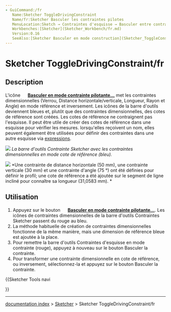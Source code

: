 ```yaml
---
- GuiCommand:/fr
   Name:Sketcher ToggleDrivingConstraint
   Name/fr:Sketcher Basculer les contraintes pilotes
   MenuLocation:Sketch → Contraintes d'esquisse → Basculer entre contrainte pilotante...
   Workbenches:[Sketcher](Sketcher_Workbench/fr.md)
   Version:0.16
   SeeAlso:[Sketcher Basculer en mode construction](Sketcher_ToggleConstruction/fr.md)
---
```


# Sketcher ToggleDrivingConstraint/fr

## Description

L\'icône **<img src=images/Sketcher_ToggleDrivingConstraint.svg style="width:16px"> [Basculer en mode contrainte pilotante...](Sketcher_ToggleDrivingConstraint/fr.md)** met les contraintes dimensionnelles (Verrou, Distance horizontale/verticale, Longueur, Rayon et Angle) en mode référence et inversement. Les icônes de la barre d\'outils deviennent bleues et, plutôt que des contraintes dimensionnelles, des cotes de référence sont créées. Les cotes de référence ne contraignent pas l\'esquisse. Il peut être utile de créer des cotes de référence dans une esquisse pour vérifier les mesures. lorsqu\'elles reçoivent un nom, elles peuvent également être utilisées pour définir des contraintes dans une autre esquisse via [expressions](Expressions/fr.md).

![](images/Sketcher_Constraint_Toolbar_ReferenceMode.png ) 
*La barre d'outils Contrainte Sketcher avec les contraintes dimensionnelles en mode cote de référence (bleu).*

![](images/Sketcher_ToggleConstraint_example.png ) 
*Une contrainte de distance horizontale (50 mm), une contrainte verticale (30 mm) et une contrainte d'angle (75 °) ont été définies pour définir le profil; une cote de référence a été ajoutée sur le segment de ligne incliné pour connaître sa longueur (31,0583 mm). *

## Utilisation

1.  Appuyez sur le bouton **<img src=images/Sketcher_ToggleDrivingConstraint.svg style="width:16px"> [Basculer en mode contrainte pilotante...](Sketcher_ToggleDrivingConstraint/fr.md)**. Les icônes de contraintes dimensionnelles de la barre d'outils Contraintes Sketcher passent du rouge au bleu.
2.  La méthode habituelle de création de contraintes dimensionnelles fonctionne de la même manière, mais une dimension de référence bleue est ajoutée à la place.
3.  Pour remettre la barre d\'outils Contraintes d\'esquisse en mode contrainte (rouge), appuyez à nouveau sur le bouton Basculer la contrainte.
4.  Pour transformer une contrainte dimensionnelle en cote de référence, ou inversement, sélectionnez-la et appuyez sur le bouton Basculer la contrainte.





{{Sketcher Tools navi

}}

---
[documentation index](../README.md) > [Sketcher](Sketcher_Workbench.md) > Sketcher ToggleDrivingConstraint/fr
